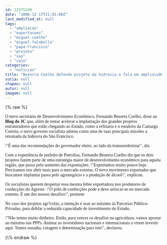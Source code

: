 ```yaml
---
id: 12375240
date: "2006-12-17T21:55:00Z"
last_modified_at: null
tags:
  - "ampliacao"
  - "exportacoes"
  - "miguel-coelho"
  - "miguel-falabella"
  - "papa-francisco"
  - "projeto"
  - "sao"
  - "vale"
categories:
  - "noticias"
title: "Bezerra Coelho defende projeto da hidrovia e fala em amplia\u00e7\u00e3o das exporta\u00e7\u00f5es do Vale do S\u00e3o Francisco"
sutia: null
chapeu: null
autor: null
imagem: null
---
```

{\% raw %}
<p><P><FONT face=Verdana>O novo secretário de Desenvolvimento Econômico, Fernando Bezerra Coelho, disse ao <STRONG>Blog do JC</STRONG> que, além de tentar acelerar a implantação dos grandes projetos estruturadores que estão chegando ao Estado, como a refinaria e o estaleiro da Camargo Correia, o novo governo socialista adotou como uma de suas principais missões a retomada da hidrovia do São Francisco. </FONT></P></p>
<p><P><FONT face=Verdana>\"É uma das recomendações do governador eleito, ao lado da transnordestina\", diz.</FONT></P></p>
<p><P><FONT face=Verdana>Com a experiência de prefeito de Petrolina, Fernando Bezerra Coelho diz que os dois projetos fazem parte de uma estratégia maior de desenvolvimento econômico para aquela região, que passa pelo aumento das exportações. \"Exportamos muito pouco hoje. Precisamos nos abrir mais para o mercado externo. O novo movimento exportador que buscamos implantar passa pelo agronegócio e a produção de álcool\", explicou.</FONT></P></p>
<p><P><FONT face=Verdana>Os socialistas querem despertar essa mesma febre exportadora nos produtores de confecções do Agreste. \"O pólo de confecções pode e deve arriscar-se no mercado externo. É um dos nossos desafios\", promete.</FONT></P></p>
<p><P><FONT face=Verdana>No caso dos projetos agr?colas, a intenção é usar ao máximo às Parcerias Público-Privadas, para driblar a reduzida capacidade de investimento do Estado.</FONT></P></p>
<p><P><FONT face=Verdana>\"Não temos muito dinheiro. Então, para vencer os desafios na agricultura, vamos apostar ao máximo nas PPPs. Animar os investidores nacionais e internacionais a virem investir aqui. Temos ousadia, coragem e determinação para isto\", declarou.</FONT></P> </p>
{\% endraw %}